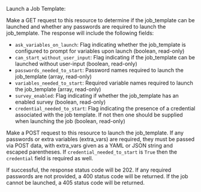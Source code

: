 Launch a Job Template:

Make a GET request to this resource to determine if the job_template can be
launched and whether any passwords are required to launch the job_template.
The response will include the following fields:

* `ask_variables_on_launch`: Flag indicating whether the job_template is
  configured to prompt for variables upon launch (boolean, read-only)
* `can_start_without_user_input`: Flag indicating if the job_template can be
  launched without user-input (boolean, read-only)
* `passwords_needed_to_start`: Password names required to launch the
  job_template (array, read-only)
* `variables_needed_to_start`: Required variable names required to launch the
  job_template (array, read-only)
* `survey_enabled`: Flag indicating if whether the job_template has an enabled
  survey (boolean, read-only)
* `credential_needed_to_start`: Flag indicating the presence of a credential
  associated with the job template.  If not then one should be supplied when
  launching the job (boolean, read-only)

Make a POST request to this resource to launch the job_template. If any
passwords or extra variables (extra_vars) are required, they must be passed
via POST data, with extra_vars given as a YAML or JSON string and escaped
parentheses. If `credential_needed_to_start` is `True` then the `credential`
field is required as well.

If successful, the response status code will be 202.  If any required passwords
are not provided, a 400 status code will be returned.  If the job cannot be
launched, a 405 status code will be returned.
